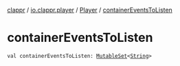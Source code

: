 [clappr](../../index.md) / [io.clappr.player](../index.md) / [Player](index.md) / [containerEventsToListen](./container-events-to-listen.md)

# containerEventsToListen

`val containerEventsToListen: `[`MutableSet`](https://kotlinlang.org/api/latest/jvm/stdlib/kotlin.collections/-mutable-set/index.html)`<`[`String`](https://kotlinlang.org/api/latest/jvm/stdlib/kotlin/-string/index.html)`>`